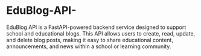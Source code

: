 # EduBlog-API-
EduBlog API is a FastAPI-powered backend service designed to support school and educational blogs. This API allows users to create, read, update, and delete blog posts, making it easy to share educational content, announcements, and news within a school or learning community. 
